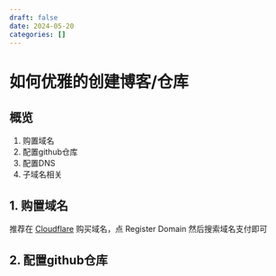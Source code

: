 ```yaml
---
draft: false
date: 2024-05-20
categories: []
---
```


# 如何优雅的创建博客/仓库

## 概览

1. 购置域名
2. 配置github仓库
3. 配置DNS
4. 子域名相关
## 1. 购置域名

推荐在 [Cloudflare](https://dash.cloudflare.com/) 购买域名，点 Register Domain 然后搜索域名支付即可

## 2. 配置github仓库

